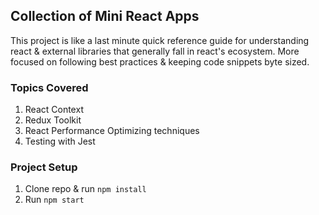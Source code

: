 ## Collection of Mini React Apps

This project is like a last minute quick reference guide for understanding react & external libraries that generally fall in react's ecosystem. More focused on following best practices & keeping code snippets byte sized.

### Topics Covered

1. React Context
2. Redux Toolkit
3. React Performance Optimizing techniques
4. Testing with Jest

### Project Setup

1. Clone repo & run `npm install`
2. Run `npm start`
